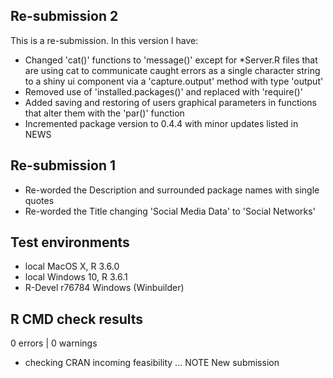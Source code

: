 ## Re-submission 2
This is a re-submission. In this version I have:

* Changed 'cat()' functions to 'message()' except for *Server.R files that 
  are using cat to communicate caught errors as a single character string 
  to a shiny ui component via a 'capture.output' method with type 'output'
* Removed use of 'installed.packages()' and replaced with 'require()'
* Added saving and restoring of users graphical parameters in functions 
  that alter them with the 'par()' function
* Incremented package version to 0.4.4 with minor updates listed in NEWS

## Re-submission 1

* Re-worded the Description and surrounded package names with single quotes
* Re-worded the Title changing 'Social Media Data' to 'Social Networks' 

## Test environments
* local MacOS X, R 3.6.0
* local Windows 10, R 3.6.1
* R-Devel r76784 Windows (Winbuilder) 

## R CMD check results
0 errors | 0 warnings
* checking CRAN incoming feasibility ... NOTE
New submission
